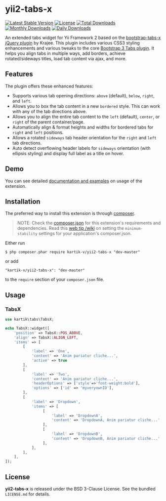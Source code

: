 yii2-tabs-x
=================

[![Latest Stable Version](https://poser.pugx.org/kartik-v/yii2-tabs-x/v/stable)](https://packagist.org/packages/kartik-v/yii2-tabs-x)
[![License](https://poser.pugx.org/kartik-v/yii2-tabs-x/license)](https://packagist.org/packages/kartik-v/yii2-tabs-x)
[![Total Downloads](https://poser.pugx.org/kartik-v/yii2-tabs-x/downloads)](https://packagist.org/packages/kartik-v/yii2-tabs-x)
[![Monthly Downloads](https://poser.pugx.org/kartik-v/yii2-tabs-x/d/monthly)](https://packagist.org/packages/kartik-v/yii2-tabs-x)
[![Daily Downloads](https://poser.pugx.org/kartik-v/yii2-tabs-x/d/daily)](https://packagist.org/packages/kartik-v/yii2-tabs-x)

An extended tabs widget for Yii Framework 2 based on the [bootstrap-tabs-x jQuery plugin](http://plugins.krajee.com/tabs-x) by Krajee. This plugin includes various CSS3 styling enhancements
and various tweaks to the core [Bootstrap 3 Tabs plugin](http://getbootstrap.com/javascript/#tabs). It helps you align tabs in multiple ways, add borders, 
achieve rotated/sideways titles, load tab content via ajax, and more. 

## Features  

The plugin offers these enhanced features:

- Supports various tab opening directions: `above` (default), `below`, `right`, and `left`.
- Allows you to box the tab content in a new `bordered` style. This can work with any of the tab directions above.
- Allows you to align the entire tab content to the `left` (default), `center`, or `right` of the parent container/page.
- Automatically align & format heights and widths for bordered tabs for `right` and `left` positions.
- Allows a rotated `sideways` tab header orientation for the `right` and `left` tab directions.
- Auto detect overflowing header labels for `sideways` orientation (with ellipsis styling) and display full label as a title on hover.

## Demo
You can see detailed [documentation and examples](http://demos.krajee.com/tabs-x) on usage of the extension.

## Installation

The preferred way to install this extension is through [composer](http://getcomposer.org/download/).

> NOTE: Check the [composer.json](https://github.com/kartik-v/yii2-tabs-x/blob/master/composer.json) for this extension's requirements and dependencies. Read this [web tip /wiki](http://webtips.krajee.com/setting-composer-minimum-stability-application/) on setting the `minimum-stability` settings for your application's composer.json.

Either run

```
$ php composer.phar require kartik-v/yii2-tabs-x "dev-master"
```

or add

```
"kartik-v/yii2-tabs-x": "dev-master"
```

to the ```require``` section of your `composer.json` file.

## Usage

### TabsX

```php
use kartik\tabs\TabsX;

echo TabsX::widget([
    'position' => TabsX::POS_ABOVE,
    'align' => TabsX::ALIGN_LEFT,
    'items' => [
        [
            'label' => 'One',
            'content' => 'Anim pariatur cliche...',
            'active' => true
        ],
        [
            'label' => 'Two',
            'content' => 'Anim pariatur cliche...',
            'headerOptions' => ['style'=>'font-weight:bold'],
            'options' => ['id' => 'myveryownID'],
        ],
        [
            'label' => 'Dropdown',
            'items' => [
                 [
                     'label' => 'DropdownA',
                     'content' => 'DropdownA, Anim pariatur cliche...',
                 ],
                 [
                     'label' => 'DropdownB',
                     'content' => 'DropdownB, Anim pariatur cliche...',
                 ],
            ],
        ],
    ],
]);
```

## License

**yii2-tabs-x** is released under the BSD 3-Clause License. See the bundled `LICENSE.md` for details.